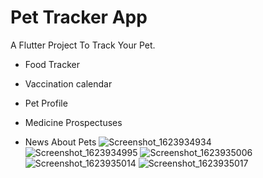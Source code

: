 
# Pet Tracker App

A Flutter Project To Track Your Pet.

+ Food Tracker

+ Vaccination calendar

+ Pet Profile

+ Medicine Prospectuses

+ News About Pets
![Screenshot_1623934934](https://user-images.githubusercontent.com/56596454/122401852-a58ccc00-cf85-11eb-9997-694d1085bd63.png)
![Screenshot_1623934995](https://user-images.githubusercontent.com/56596454/122401861-a7568f80-cf85-11eb-84d2-165379556fdb.png)
![Screenshot_1623935006](https://user-images.githubusercontent.com/56596454/122401867-a7ef2600-cf85-11eb-987b-45219d8bd0af.png)
![Screenshot_1623935014](https://user-images.githubusercontent.com/56596454/122401876-a9205300-cf85-11eb-899f-fbba1372c1c9.png)
![Screenshot_1623935017](https://user-images.githubusercontent.com/56596454/122401877-a9b8e980-cf85-11eb-8f3f-a9eafe21fc96.png)
